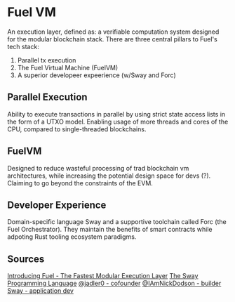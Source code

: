 # Fuel VM

An execution layer, defined as:  a verifiable computation system designed for the modular blockchain stack. There are three central pillars to Fuel's tech stack:

1. Parallel tx execution
2. The Fuel Virtual Machine (FuelVM)
3. A superior developeer expeerience (w/Sway and Forc)

## Parallel Execution

Ability to execute transactions in parallel by using strict state access lists in the form of a UTXO model. Enabling usage of more threads and cores of the CPU, compared to single-threaded blockchains.

## FuelVM

Designed to reduce wasteful processing of trad blockchain vm architectures, while increasing the potential design space for devs (?). Claiming to go beyond the constraints of the EVM.

## Developer Experience

Domain-specific language Sway and a supportive toolchain called Forc (the Fuel Orchestrator). They maintain the benefits of smart contracts while adpoting Rust tooling ecosystem paradigms.

## Sources

[Introducing Fuel - The Fastest Modular Execution Layer](https://fuel-labs.ghost.io/introducing-fuel-the-fastest-modular-execution-layer/)
[The Sway Programming Language](https://fuellabs.github.io/sway/v0.17.0/)
[@jadler0 - cofounder](https://twitter.com/jadler0)
[@IAmNickDodson - builder](https://twitter.com/iamnickdodson)
[Sway - application dev](https://github.com/SwayStar123)